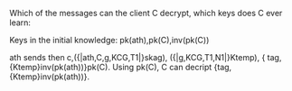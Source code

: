 
Which of the messages can the client C decrypt, which keys does C ever learn:

Keys in the initial knowledge: pk(ath),pk(C),inv(pk(C))

ath sends then c,({|ath,C,g,KCG,T1|}skag), ({|g,KCG,T1,N1|}Ktemp), { tag,{Ktemp}inv(pk(ath))}pk(C). Using pk(C), C can decript {tag,{Ktemp}inv(pk(ath))}.